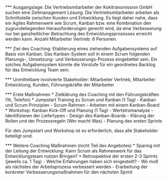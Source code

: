 <span style="color:#000ff;">*** Ausgangslage:</span>
<span style="color:#000ff;">Die Vertriebsmitarbeiter der Kokitransmission GmbH suchen eine Zeitmanagement Lösung. Die Vertriebsmitarbeiter arbeiten als Schnittstelle zwischen Kunden und Entwicklung. Es liegt daher nahe, dass ein Agiles Rahmenwerk wie Scrum, Kanban bzw. eine Kombination den zugrundeliegenden Herausforderungen gerecht wird, da eine Verbesserung nur bei ganzheitlicher Betrachtung des Entwicklungsprozesses erreicht werden kann.</span>
<span style="color:#000ff;">Anzahl Mitarbeiter Vertrieb: 6 Personen.</span>

<span style="color:#000ff;">*** Ziel des Coaching:</span>
<span style="color:#000ff;">Etablierung eines ziehenden Aufgabensystems auf Basis von Kanban. Das Kanban-System soll in einem Scrum folgenden Planungs-, Umsetzung- und Verbesserungs-Prozess eingebettet sein.</span>
<span style="color:#000ff;">Ein solches Aufgabensystem könnte die Vorstufe für ein geordnetes Backlog für das Entwicklung Team sein.</span>

<span style="color:#000ff;">*** Unmittelbare involvierte Stakeholder:</span>
<span style="color:#000ff;">Mitarbeiter Vertrieb, Mitarbeiter Entwicklung, Kunden, Führungskräfte der Mitarbeiter</span> 

<span style="color:#000ff;">*** Erste Maßnahmen</span>
<span style="color:#000ff;">* Zielklärung des Coaching mit den Führungskräften (1h, Telefon)</span>
<span style="color:#000ff;">* Jumpstart Training zu Scrum und Kanban (1 Tag)</span>
<span style="color:#000ff;">- Kanban und Scrum Prinzipien</span>
<span style="color:#000ff;">- Scrum Rahmen</span>
<span style="color:#000ff;">- Arbeiten mit einem Kanban-Board</span>
<span style="color:#000ff;">* Workshop: Kanban Kick-Off und Planung (1 Tag)</span>
<span style="color:#000ff;">- Wertstromanalyse</span>
<span style="color:#000ff;">- Identifizieren der Liefertypen</span>
<span style="color:#000ff;">- Design des Kanban-Boards</span>
<span style="color:#000ff;">- Klärung der Rollen und der Prozessregeln (Wer macht Was)</span>
<span style="color:#000ff;">- Planung des ersten Sprints</span>

<span style="color:#000ff;">Für den Jumpstart und Workshop ist es erforderlich, dass alle Stakeholder beteiligt sind.</span>

<span style="color:#000ff;">*** Weitere Coaching Maßnahmen (nicht Teil des Angebotes)</span>
<span style="color:#000ff;">* Sparing mit der Leitung der Entwicklung: Kann Scrum als Rahmenwerk für das Entwicklungsteam nutzen Bringen?</span>
<span style="color:#000ff;">* Retrospektive der ersten 2-3 Sprints (jeweils ca. 1 Tag)</span>
<span style="color:#000ff;">- Welche Erfahrungen haben sich eingestellt?</span>
<span style="color:#000ff;">- Wo muß als nächstes der Arbeitsprozess verbessert werden</span>
<span style="color:#000ff;">- Erarbeitung der konkreter Verbesserungsmaßnahmen für den nächsten Sprint</span>
